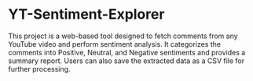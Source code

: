 # YT-Sentiment-Explorer
This project is a web-based tool designed to fetch comments from any YouTube video and perform sentiment analysis. It categorizes the comments into Positive, Neutral, and Negative sentiments and provides a summary report. Users can also save the extracted data as a CSV file for further processing.
